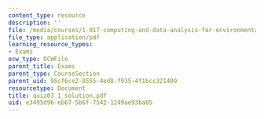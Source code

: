 ```yaml
---
content_type: resource
description: ''
file: /media/courses/1-017-computing-and-data-analysis-for-environmental-applications-fall-2003/e3495d96eb675b6f75421249ae93ba05_quiz03_1_solution.pdf
file_type: application/pdf
learning_resource_types:
- Exams
ocw_type: OCWFile
parent_title: Exams
parent_type: CourseSection
parent_uid: 95cf6ce2-8555-4ed8-f935-4f1bcc321409
resourcetype: Document
title: quiz03_1_solution.pdf
uid: e3495d96-eb67-5b6f-7542-1249ae93ba05
---
```

